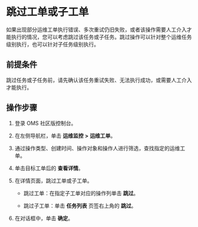 # 跳过工单或子工单

如果出现部分运维工单执行错误、多次重试仍旧失败，或者该操作需要人工介入才能执行的情况，您可以考虑跳过该任务或子任务。跳过操作可以针对整个运维任务级别执行，也可以针对子任务级别执行。

## 前提条件

跳过任务或子任务前，请先确认该任务重试失败、无法执行成功，或需要人工介入才能执行。

## 操作步骤

1. 登录 OMS 社区版控制台。

2. 在左侧导航栏，单击 **运维监控** **\>** **运维工单**。

3. 通过操作类型、创建时间、操作对象和操作人进行筛选，查找指定的运维工单。

4. 单击目标工单后的 **查看详情**。

5. 在详情页面，跳过工单或子工单。

   * 跳过工单：在指定子工单对应的操作列单击 **跳过**。
   
   * 跳过子工单：单击 **任务列表** 页签右上角的 **跳过**。

6. 在对话框中，单击 **确定**。